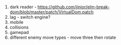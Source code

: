 1. dark reader - https://github.com/jinjor/elm-break-dom/blob/master/patch/VirtualDom.patch
2. lag - switch engine?
3. mobile
4. collisions
5. gamepad
6. different enemy move types - move three then rotate
